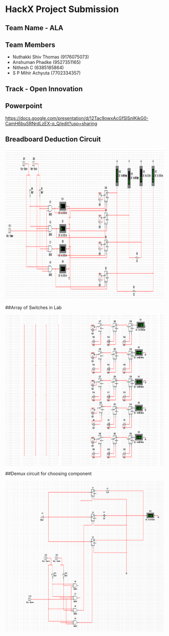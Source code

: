 # HackX Project Submission

## Team Name - ALA

## Team Members

 - Nuthakki Shiv Thomas (9176075073) 
 - Anshuman Phadke (9527351165)
 - Nithesh C (6385185864)
 - S P Mihir Achyuta (7702334357)

## Track - Open Innovation


## Powerpoint 

https://docs.google.com/presentation/d/12Tac9owxAcGfSlSnIKjkG0-CamH6buSRNrdLzEX-q_Q/edit?usp=sharing

## Breadboard Deduction Circuit

<p align="center">
  <img src="client_side/Custom_BreadBoard_circuit.png" width=720, height=480>
 </p>
 
 ##Array of Switches in Lab
 <p align="center">
  <img src="lab_side/Switch_Array.png" width=720, height=480>
 </p>
 
 ##Demux circuit for choosing component
 <p align="center">
  <img src="lab_side/Demupltiplexer_Circuit.png" width=720, height=480>
 </p>

